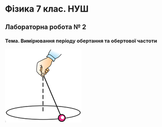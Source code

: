 # Фізика 7 клас. НУШ
## Лабораторна робота № 2
### Тема. Вимірювання періоду обертання та обертової частоти
![Старт](lab2.png)
